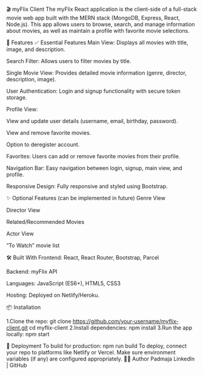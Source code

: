 🎬 myFlix Client
The myFlix React application is the client-side of a full-stack movie web app built with the MERN stack (MongoDB, Express, React, Node.js).
This app allows users to browse, search, and manage information about movies, as well as maintain a profile with favorite movie selections.

🌟 Features
✅ Essential Features
Main View: Displays all movies with title, image, and description.

Search Filter: Allows users to filter movies by title.

Single Movie View: Provides detailed movie information (genre, director, description, image).

User Authentication: Login and signup functionality with secure token storage.

Profile View:

View and update user details (username, email, birthday, password).

View and remove favorite movies.

Option to deregister account.

Favorites: Users can add or remove favorite movies from their profile.

Navigation Bar: Easy navigation between login, signup, main view, and profile.

Responsive Design: Fully responsive and styled using Bootstrap.

✨ Optional Features (can be implemented in future)
Genre View

Director View

Related/Recommended Movies

Actor View

“To Watch” movie list

🛠️ Built With
Frontend: React, React Router, Bootstrap, Parcel

Backend: myFlix API

Languages: JavaScript (ES6+), HTML5, CSS3

Hosting: Deployed on Netlify/Heroku.

📦 Installation

1.Clone the repo:
git clone https://github.com/your-username/myflix-client.git
cd myflix-client
2.Install dependencies:
npm install
3.Run the app locally:
npm start

🚀 Deployment
To build for production:
npm run build
To deploy, connect your repo to platforms like Netlify or Vercel. Make sure environment variables (if any) are configured appropriately.
👩‍💻 Author
Padmaja
LinkedIn | GitHub

